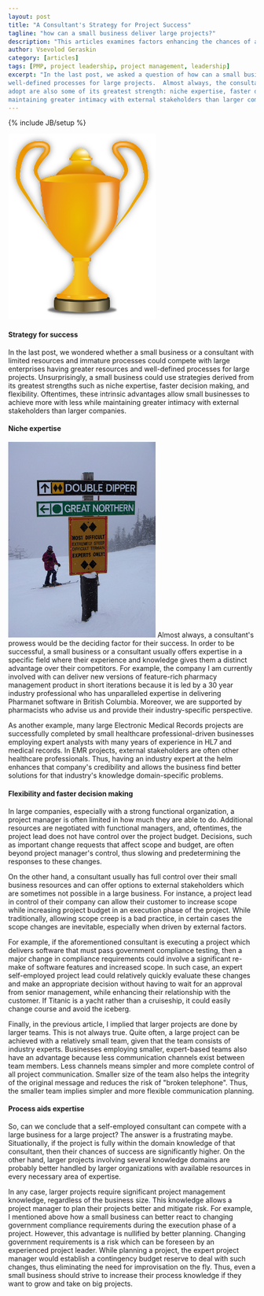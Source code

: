 ```yaml
---
layout: post
title: "A Consultant's Strategy for Project Success"
tagline: "how can a small business deliver large projects?"
description: "This articles examines factors enhancing the chances of a small business or a consultant to successfully deliver large projects."
author: Vsevolod Geraskin
category: [articles]
tags: [PMP, project leadership, project management, leadership]
excerpt: "In the last post, we asked a question of how can a small business or a consultant with limited resources and immature ad hoc processes compete with large enterprises with greater resources and
well-defined processes for large projects.  Almost always, the consultant's expertise would be the deciding factor for success.  Thus, unsurprisingly, some competitive strategies a small business can
adopt are also some of its greatest strength: niche expertise, faster decision making, and flexibility.  Oftentimes, these intrinsic advantages allow small businesses to achieve more with less while
maintaining greater intimacy with external stakeholders than larger companies."
---
```

{% include JB/setup %}

<img class="float-left" width="300pt" src="/assets/post_images/success1.png" alt="Cup" />

#### Strategy for success
In the last post, we wondered whether a small business or a consultant with limited resources and immature processes could compete with large enterprises having greater resources and
well-defined processes for large projects.   Unsurprisingly, a small business could use strategies derived from its greatest strengths such as niche expertise, faster decision making, and
flexibility.  Oftentimes, these intrinsic advantages allow small businesses to achieve more with less while maintaining greater intimacy with external stakeholders than larger companies.

#### Niche expertise
<img class="float-right" width="300pt" src="/assets/post_images/success2.jpg" alt="Expert Trail" />
Almost always, a consultant's prowess would be the deciding factor for their success. In order to be successful, a small business or a consultant usually offers expertise in a specific
field where their experience and knowledge gives them a distinct advantage over their competitors.  For example, the company I am currently involved with can deliver new versions of feature-rich pharmacy management product in short
iterations because it is led by a 30 year industry professional who has unparalleled expertise in delivering Pharmanet software in British Columbia.  Moreover, we are supported by pharmacists who advise
us and provide their industry-specific perspective.

As another example, many large Electronic Medical Records projects are successfully completed by small healthcare professional-driven businesses employing expert analysts with many years of experience
in HL7 and medical records.  In EMR projects, external stakeholders are often other healthcare professionals.  Thus, having an industry expert at the helm enhances that company's credibility and
allows the business find better solutions for that industry's knowledge domain-specific problems. 

#### Flexibility and faster decision making
In large companies, especially with a strong functional organization, a project manager is often limited in how much they are able to do.  Additional resources are negotiated with functional managers,
and, oftentimes, the project lead does not have control over the project budget.  Decisions, such as important change requests that affect scope and budget, are often beyond project manager's
control, thus slowing and predetermining the responses to these changes.

On the other hand, a consultant usually has full control over their small business resources and can offer options to external stakeholders which are sometimes not possible in a large business.  For instance, 
a project lead in control of their company can allow their customer to increase scope while increasing project budget in an execution phase of the project.  While traditionally, allowing scope creep is a
bad practice, in certain cases the scope changes are inevitable, especially when driven by external factors.  

For example, if the aforementioned consultant is executing a project which delivers software that must pass government compliance testing, then a major change in compliance requirements could
involve a significant re-make of software features and increased scope.  In such case, an expert self-employed project lead could relatively quickly evaluate these changes and make an appropriate
decision without having to wait for an approval from senior management, while enhancing their relationship with the customer.  If Titanic is a yacht rather than a cruiseship, it could easily change
course and avoid the iceberg.

Finally, in the previous article, I implied that larger projects are done by larger teams.  This is not always true.  Quite often, a large project can be achieved with a relatively small team,
given that the team consists of industry experts.  Businesses employing smaller, expert-based teams also have an advantage because less communication channels exist between team members.  Less channels means simpler and more complete
control of all project communication.  Smaller size of the team also helps the integrity of the original message and reduces the risk of "broken telephone".  Thus, the smaller team implies simpler and 
more flexible communication planning.

#### Process aids expertise
So, can we conclude that a self-employed consultant can compete with a large business for a large project?  The answer is a frustrating maybe.  Situationally, if the project is fully within the domain
knowledge of that consultant, then their chances of success are significantly higher.  On the other hand, larger projects involving several knowledge domains are probably better handled by larger
organizations with available resources in every necessary area of expertise. 

In any case, larger projects require significant project management knowledge, regardless of the business size.  This knowledge allows a project manager to plan their projects better and mitigate risk.
For example, I mentioned above how a small business can better react to changing government compliance requirements during the execution phase of a project.  However, this advantage is nullified by
better planning.  Changing government requirements is a risk which can be foreseen by an experienced project leader.  While planning a project, the expert project manager would establish a 
contingency budget reserve to deal with such changes, thus eliminating the need for improvisation on the fly.  Thus, even a small business should strive to increase their process knowledge if they
want to grow and take on big projects.
 



 













 




      



  










